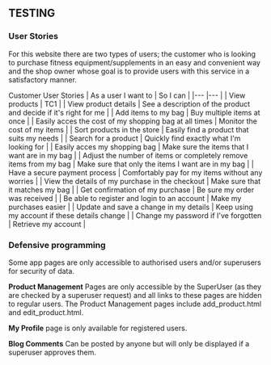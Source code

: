 ## TESTING

### User Stories

For this website there are  two types of users; the customer who is looking to purchase fitness equipment/supplements
in an easy and convenient way and the shop owner whose goal is to provide users with this service in a satisfactory manner.

Customer User Stories
| As a user I want to  	|   So I can	|
|---	|---	|
|   View products	|  TC1 	|
|  View product details	|   See a description of the product and decide if it's right for me |
|  Add items to my bag	|   Buy multiple items at once |
|  Easily acces the cost of my shopping bag at all times 	|   Monitor the cost of my items |
|  Sort products in the store 	|  Easily find a product that suits my needs	|
|  Search for a product	|   Quickly find exactly what I'm looking for	|
|  Easily acces my shopping bag	|   Make sure the items that I want are in my bag	|
|  Adjust the number of items or completely remove items from my bag	|   Make sure that only the items I want are in my bag	|
|  Have a secure payment process	|   Comfortably pay for my items without any worries	|
|  View the details of my purchase in the checkout	|   Make sure that it matches my bag	|
|  Get confirmation of my purchase	|   Be sure my order was received	|
|  Be able to register and login to an account	|   Make my purchases easier	|
|  Update and save a change in my details	|   Keep using my account if these details change	|
|  Change my password if I've forgotten	|   Retrieve my account	|



### Defensive programming

Some app pages are only accessible to authorised users and/or superusers for security of data.

**Product Management** Pages are only accessible by the SuperUser (as they are checked by a superuser request) and all links to these pages are hidden to regular users. The Product Management pages include add_product.html and edit_product.html.

**My Profile** page is only available for registered users.

**Blog Comments** Can be posted by anyone but will only be displayed if a superuser approves them.